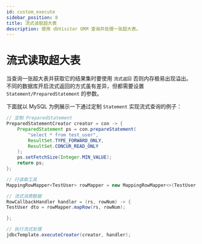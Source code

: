 ```yaml
---
id: custom_execute
sidebar_position: 8
title: 流式读取超大表
description: 使用 dbVisitor ORM 查询并处理一张超大表。
---
```


# 流式读取超大表

当查询一张超大表并获取它的结果集时要使用 `流式返回` 否则内存极易出现溢出。
不同的数据库开启流式返回的方式虽有差异，但都需要设置 `Statement/PreparedStatement` 的参数。

下面就以 MySQL 为例展示一下通过定制 `Statement` 实现流式查询的例子：

```java
// 定制 PreparedStatement
PreparedStatementCreator creator = con -> {
    PreparedStatement ps = con.prepareStatement(
        "select * from test_user",
        ResultSet.TYPE_FORWARD_ONLY,
        ResultSet.CONCUR_READ_ONLY
    );
    ps.setFetchSize(Integer.MIN_VALUE);
    return ps;
};

// 行读取工具
MappingRowMapper<TestUser> rowMapper = new MappingRowMapper<>(TestUser.class);

// 流式消费数据
RowCallbackHandler handler = (rs, rowNum) -> {
TestUser dto = rowMapper.mapRow(rs, rowNum);

};

// 执行流式处理
jdbcTemplate.executeCreator(creator, handler);
```
